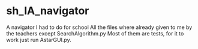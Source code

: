 # sh_IA_navigator
A navigator I had to do for school
All the files where already given to me by the teachers except SearchAlgorithm.py
Most of them are tests, for it to work just run AstarGUI.py.
